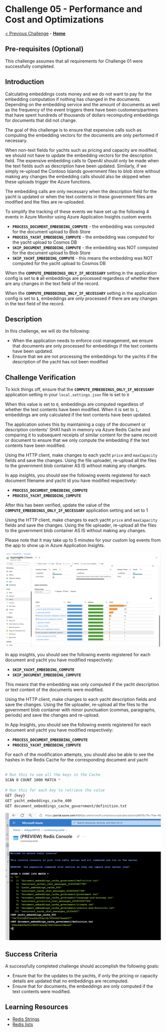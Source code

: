 # Challenge 05 - Performance and Cost and Optimizations

[< Previous Challenge](./Challenge-04.md) - **[Home](../README.md)** 

## Pre-requisites (Optional)

This challenge assumes that all requirements for Challenge 01 were successfully completed.

## Introduction

Calculating embeddings costs money and we do not want to pay for the embedding computation if nothing has changed in the documents. Depending on the embedding service and the amount of documents as well as the frequency of the event triggers there have been customers/partners that have spent hundreds of thousands of dollars recomputing embeddings for documents that did not change.

The goal of this challenge is to ensure that expensive calls such as computing the embedding vectors for the documents are only performed if necessary.

When non-text fields for yachts such as pricing and capacity are modified, we should not have to update the embedding vectors for the description field. The expensive embedding calls to OpenAI should only be made when the text fields such as description have been updated. Similarly, if we simply re-upload the Contoso Islands government files to blob store without making any changes the embedding calls should also be skipped when these uploads trigger the Azure functions.

The embedding calls are only necessary when the description field for the yacht is updated or when the text contents in these government files are modified and the files are re-uploaded.

To simplify the tracking of these events we have set up the following 4 events in Azure Monitor using Azure Application Insights custom events

- **`PROCESS_DOCUMENT_EMBEDDING_COMPUTE`** - the embedding was computed for the document upload to Blob Store
- **`PROCESS_YACHT_EMBEDDING_COMPUTE`** - the embedding was computed for the yacht upload to Cosmos DB
- **`SKIP_DOCUMENT_EMBEDDING_COMPUTE`** - the embedding was NOT computed for the document upload to Blob Store
- **`SKIP_YACHT_EMBEDDING_COMPUTE`** - this means the embedding was NOT computed for the yacht upload to Cosmos DB

When the **`COMPUTE_EMBEDDINGS_ONLY_IF_NECESSARY`** setting in the application config is set to **`0`** all embeddings are processed regardless of whether there are any changes in the text field of the record.

When the **`COMPUTE_EMBEDDINGS_ONLY_IF_NECESSARY`** setting in the application config is set to **`1`**, embeddings are only processed if there are any changes in the text field of the record.

## Description

In this challenge, we will do the following:

- When the application needs to enforce cost management, we ensure that documents are only processed for embeddings if the text contents have been updated.
- Ensure that we are not processing the embeddings for the yachts if the description of the yacht has not been modified


## Challenge Verification

To kick things off, ensure that the **`COMPUTE_EMBEDDINGS_ONLY_IF_NECESSARY`** application setting in your `local.settings.json` file is set to `0`

When this value is set to `0`, embeddings are computed regardless of whether the text contents have been modified.
When it is set to `1`, embeddings are only calculated if the text contents have been updated.

The application solves this by maintaining a copy of the document or description contents' SHA1 hash in memory via Azure Redis Cache and comparing it to subsequent receipts of similar content for the same record or document to ensure that we only compute the embedding if the text contents have been modified.

Using the HTTP client, make changes to each yacht `price` and `maxCapacity` fields and save the changes.
Using the file uploader, re-upload all the files to the government blob container AS IS without making any changes.

In app insights, you should see the following events registered for each document filename and yacht id you have modified respectively:
- **`PROCESS_DOCUMENT_EMBEDDING_COMPUTE`**
- **`PROCESS_YACHT_EMBEDDING_COMPUTE`**

After this has been verified, update the value of the **`COMPUTE_EMBEDDINGS_ONLY_IF_NECESSARY`** application setting and set to 1

Using the HTTP client, make changes to each yacht `price` and `maxCapacity` fields and save the changes.
Using the file uploader, re-upload all the files to the government blob container AS IS without making any changes.

Please note that it may take up to 5 minutes for your custom log events from the app to show up in Azure Application Insights.

![Application Insights](../images/app-insights.png)

In app insights, you should see the following events registered for each document and yacht you have modified respectively:
- **`SKIP_YACHT_EMBEDDING_COMPUTE`**
- **`SKIP_DOCUMENT_EMBEDDING_COMPUTE`**

This means that the embedding was only computed if the yacht description or text content of the documents were modified.

Using the HTTP client, make changes to each yacht description fields and save the changes.
Using the file uploader, re-upload all the files to the government blob container with minor punctuation (commas, paragraphs, periods) and save the changes and re-upload.

In App Insights, you should see the following events registered for each document and yacht you have modified respectively:
- **`PROCESS_DOCUMENT_EMBEDDING_COMPUTE`**
- **`PROCESS_YACHT_EMBEDDING_COMPUTE`**

For each of the modification attempts, you should also be able to see the hashes in the Redis Cache for the corresponding document and yacht

````bash

# Run this to see all the keys in the Cache
SCAN 0 COUNT 1000 MATCH *

# Run this for each key to retrieve the value
GET {key}
GET yacht_embeddings_cache_400
GET document_embeddings_cache_government/definition.txt

````

![Application Insights](../images/redis-embeddings.png)

## Success Criteria

A successfully completed challenge should accomplish the following goals:

- Ensure that for the updates to the yachts, if only the pricing or capacity details are updated that no embeddings are recomputed.
- Ensure that for documents, the embeddings are only computed if the text contents were modified.


## Learning Resources

- [Redis Strings](https://redis.io/docs/data-types/strings/)
- [Redis lists](https://redis.io/docs/data-types/lists/)


